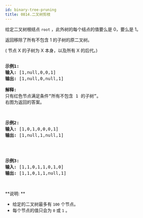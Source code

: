 ```yaml
---
id: binary-tree-pruning
title: 0814.二叉树剪枝
---
```

给定二叉树根结点 <code>root</code> ，此外树的每个结点的值要么是 0，要么是 1。

返回移除了所有不包含 1 的子树的原二叉树。

( 节点 X 的子树为 X 本身，以及所有 X 的后代。)


<pre><br/><strong>示例1:</strong><br/><strong>输入:</strong> [1,null,0,0,1]<br/><strong>输出: </strong>[1,null,0,null,1]<br/> <br/><strong>解释:</strong> <br/>只有红色节点满足条件“所有不包含 1 的子树”。<br/>右图为返回的答案。<br/><br/><img alt="" src="https://s3-lc-upload.s3.amazonaws.com/uploads/2018/04/06/1028_2.png"/><br/></pre>


<pre><br/><strong>示例2:</strong><br/><strong>输入:</strong> [1,0,1,0,0,0,1]<br/><strong>输出: </strong>[1,null,1,null,1]<br/><br/><br/><img alt="" src="https://s3-lc-upload.s3.amazonaws.com/uploads/2018/04/06/1028_1.png"/><br/></pre>


<pre><br/><strong>示例3:</strong><br/><strong>输入:</strong> [1,1,0,1,1,0,1,0]<br/><strong>输出: </strong>[1,1,0,1,1,null,1]<br/><br/><br/><img alt="" src="https://s3-lc-upload.s3.amazonaws.com/uploads/2018/04/05/1028.png"/><br/></pre>

**说明: **


- 给定的二叉树最多有 <code>100</code> 个节点。
- 每个节点的值只会为 <code>0</code> 或 <code>1</code> 。
